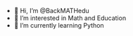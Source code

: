 - 👋 Hi, I’m @BackMATHedu
- 👀 I’m interested in Math and Education
- 🌱 I’m currently learning Python

<!---
BackMATHedu/BackMATHedu is a ✨ special ✨ repository because its `README.md` (this file) appears on your GitHub profile.
You can click the Preview link to take a look at your changes.
--->
